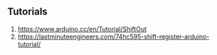 ## Tutorials 
1. https://www.arduino.cc/en/Tutorial/ShiftOut
1. https://lastminuteengineers.com/74hc595-shift-register-arduino-tutorial/
